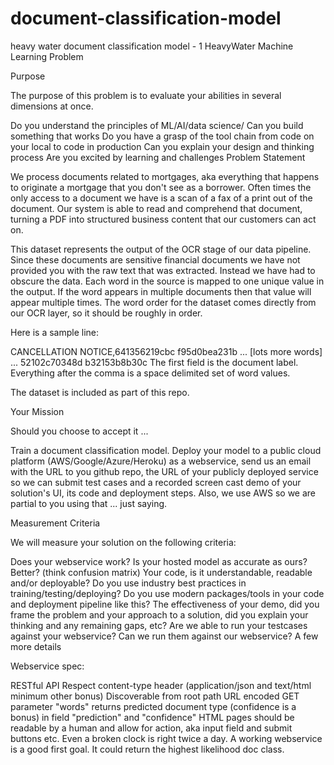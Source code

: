 # document-classification-model
heavy water document classification model - 1
HeavyWater Machine Learning Problem

Purpose

The purpose of this problem is to evaluate your abilities in several dimensions at once.

Do you understand the principles of ML/AI/data science/
Can you build something that works
Do you have a grasp of the tool chain from code on your local to code in production
Can you explain your design and thinking process
Are you excited by learning and challenges
Problem Statement

We process documents related to mortgages, aka everything that happens to originate a mortgage that you don't see as a borrower. Often times the only access to a document we have is a scan of a fax of a print out of the document. Our system is able to read and comprehend that document, turning a PDF into structured business content that our customers can act on.

This dataset represents the output of the OCR stage of our data pipeline. Since these documents are sensitive financial documents we have not provided you with the raw text that was extracted. Instead we have had to obscure the data. Each word in the source is mapped to one unique value in the output. If the word appears in multiple documents then that value will appear multiple times. The word order for the dataset comes directly from our OCR layer, so it should be roughly in order.

Here is a sample line:

CANCELLATION NOTICE,641356219cbc f95d0bea231b ... [lots more words] ... 52102c70348d b32153b8b30c
The first field is the document label. Everything after the comma is a space delimited set of word values.

The dataset is included as part of this repo.

Your Mission

Should you choose to accept it ...

Train a document classification model. Deploy your model to a public cloud platform (AWS/Google/Azure/Heroku) as a webservice, send us an email with the URL to you github repo, the URL of your publicly deployed service so we can submit test cases and a recorded screen cast demo of your solution's UI, its code and deployment steps. Also, we use AWS so we are partial to you using that ... just saying.

Measurement Criteria

We will measure your solution on the following criteria:

Does your webservice work?
Is your hosted model as accurate as ours? Better? (think confusion matrix)
Your code, is it understandable, readable and/or deployable?
Do you use industry best practices in training/testing/deploying?
Do you use modern packages/tools in your code and deployment pipeline like this?
The effectiveness of your demo, did you frame the problem and your approach to a solution, did you explain your thinking and any remaining gaps, etc?
Are we able to run your testcases against your webservice? Can we run them against our webservice?
A few more details

Webservice spec:

RESTful API
Respect content-type header (application/json and text/html minimum other bonus)
Discoverable from root path
URL encoded GET parameter "words" returns predicted document type (confidence is a bonus) in field "prediction" and "confidence"
HTML pages should be readable by a human and allow for action, aka input field and submit buttons etc.
Even a broken clock is right twice a day. A working webservice is a good first goal. It could return the highest likelihood doc class.
